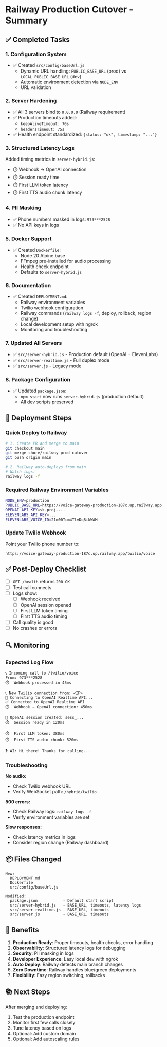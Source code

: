 # Railway Production Cutover - Summary

## ✅ Completed Tasks

### 1. Configuration System
- ✅ Created `src/config/baseUrl.js`
  - Dynamic URL handling: `PUBLIC_BASE_URL` (prod) vs `LOCAL_PUBLIC_BASE_URL` (dev)
  - Automatic environment detection via `NODE_ENV`
  - URL validation

### 2. Server Hardening
- ✅ All 3 servers bind to `0.0.0.0` (Railway requirement)
- ✅ Production timeouts added:
  - `keepAliveTimeout: 70s`
  - `headersTimeout: 75s`
- ✅ Health endpoint standardized: `{status: "ok", timestamp: "..."}`

### 3. Structured Latency Logs
Added timing metrics in `server-hybrid.js`:
- ⏱️ Webhook → OpenAI connection
- ⏱️ Session ready time
- ⏱️ First LLM token latency
- ⏱️ First TTS audio chunk latency

### 4. PII Masking
- ✅ Phone numbers masked in logs: `973***2528`
- ✅ No API keys in logs

### 5. Docker Support
- ✅ Created `Dockerfile`:
  - Node 20 Alpine base
  - FFmpeg pre-installed for audio processing
  - Health check endpoint
  - Defaults to `server-hybrid.js`

### 6. Documentation
- ✅ Created `DEPLOYMENT.md`:
  - Railway environment variables
  - Twilio webhook configuration
  - Railway commands (`railway logs -f`, deploy, rollback, region change)
  - Local development setup with ngrok
  - Monitoring and troubleshooting

### 7. Updated All Servers
- ✅ `src/server-hybrid.js` - Production default (OpenAI + ElevenLabs)
- ✅ `src/server-realtime.js` - Full duplex mode
- ✅ `src/server.js` - Legacy mode

### 8. Package Configuration
- ✅ Updated `package.json`:
  - `npm start` now runs `server-hybrid.js` (production default)
  - All dev scripts preserved

## 🚀 Deployment Steps

### Quick Deploy to Railway

```bash
# 1. Create PR and merge to main
git checkout main
git merge chore/railway-prod-cutover
git push origin main

# 2. Railway auto-deploys from main
# Watch logs:
railway logs -f
```

### Required Railway Environment Variables

```bash
NODE_ENV=production
PUBLIC_BASE_URL=https://voice-gateway-production-187c.up.railway.app
OPENAI_API_KEY=sk-proj-...
ELEVENLABS_API_KEY=...
ELEVENLABS_VOICE_ID=21m00Tcm4TlvDq8ikWAM
```

### Update Twilio Webhook

Point your Twilio phone number to:
```
https://voice-gateway-production-187c.up.railway.app/twilio/voice
```

## ✅ Post-Deploy Checklist

- [ ] `GET /health` returns `200 OK`
- [ ] Test call connects
- [ ] Logs show:
  - [ ] Webhook received
  - [ ] OpenAI session opened
  - [ ] First LLM token timing
  - [ ] First TTS audio timing
- [ ] Call quality is good
- [ ] No crashes or errors

## 🔍 Monitoring

### Expected Log Flow

```
📞 Incoming call to /twilio/voice
From: 973***2528
⏱️  Webhook processed in 45ms

📞 New Twilio connection from: <IP>
🔌 Connecting to OpenAI Realtime API...
✅ Connected to OpenAI Realtime API
⏱️  Webhook → OpenAI connection: 450ms

🎯 OpenAI session created: sess_...
⏱️  Session ready in 120ms

⏱️  First LLM token: 380ms
⏱️  First TTS audio chunk: 520ms

🎙️ AI: Hi there! Thanks for calling...
```

### Troubleshooting

**No audio:**
- Check Twilio webhook URL
- Verify WebSocket path: `/hybrid/twilio`

**500 errors:**
- Check Railway logs: `railway logs -f`
- Verify environment variables are set

**Slow responses:**
- Check latency metrics in logs
- Consider region change (Railway dashboard)

## 📦 Files Changed

```
New:
  DEPLOYMENT.md
  Dockerfile
  src/config/baseUrl.js

Modified:
  package.json           - Default start script
  src/server-hybrid.js   - BASE_URL, timeouts, latency logs
  src/server-realtime.js - BASE_URL, timeouts
  src/server.js          - BASE_URL, timeouts
```

## 🎉 Benefits

1. **Production Ready**: Proper timeouts, health checks, error handling
2. **Observability**: Structured latency logs for debugging
3. **Security**: PII masking in logs
4. **Developer Experience**: Easy local dev with ngrok
5. **Auto Deploy**: Railway detects main branch changes
6. **Zero Downtime**: Railway handles blue/green deployments
7. **Flexibility**: Easy region switching, rollbacks

## 📚 Next Steps

After merging and deploying:
1. Test the production endpoint
2. Monitor first few calls closely
3. Tune latency based on logs
4. Optional: Add custom domain
5. Optional: Add autoscaling rules

